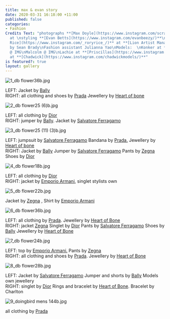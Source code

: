 ```yaml
---
title: max & evan story
date: 2020-03-31 16:18:00 +11:00
published: false
categories:
- Fashion
Credits Text: "photographs **[Max Doyle](https://www.instagram.com/scrap_doyle/)**
  at \nstyling **[Evan Betts](https://www.instagram.com/evanbeezy/)**\nhair **[Rory
  Rice](https://www.instagram.com/_roryrice_/)** at **[Lion Artist Management](https://www.instagram.com/lionartistmanagement/)**\nMakeup
  by Sean Brady\nFashion assistant Julianna Yao\nModels:  \nKonker at **[Kult](https://www.instagram.com/kultaustralia/)**\nCal
  @ IMG\nMalcolm @ IMG\nLachie at **[Priscillas](https://www.instagram.com/priscillasmodels/)**\nHarrison
  at **[Chadwick](https://www.instagram.com/chadwickmodels/)**"
is featured?: true
layout: gallery
---
```


![1_db flower36b.jpg](/uploads/1_db%20flower36b.jpg)

LEFT: Jacket by [Bally](https://www.instagram.com/bally/)                  
RIGHT: all clothing and shoes by [Prada](https://www.instagram.com/prada/) Jewellery by [Heart of bone](https://www.instagram.com/heartofbone_/)

![2_db flower25 (6)b.jpg](/uploads/2_db%20flower25%20(6)b.jpg)

LEFT:  all clothing by [Dior](https://www.instagram.com/dior/)                
RIGHT: jumper by [Bally](https://www.instagram.com/bally/). Jacket by [Salvatore Ferragamo](https://www.instagram.com/ferragamo/)

![3_db flower25 (11) (3)b.jpg](/uploads/3_db%20flower25%20(11)%20(3)b.jpg)

LEFT:   jumpsuit by [Salvatore Ferragamo](https://www.instagram.com/ferragamo/) Bandana by [Prada.](https://www.instagram.com/prada/) Jewellery by [Heart of bone](https://www.instagram.com/heartofbone_/)               
RIGHT: Jacket by [Bally](https://www.instagram.com/bally/) Jumper by [Salvatore Ferragamo](https://www.instagram.com/ferragamo/) Pants by [Zegna](https://www.instagram.com/zegnaofficial/)   Shoes by [Dior](https://www.instagram.com/dior/)

![4_db flower18b.jpg](/uploads/4_db%20flower18b.jpg)

LEFT:  all clothing by [Dior](https://www.instagram.com/dior/)                
RIGHT: jacket by [Emporio Armani](https://www.instagram.com/emporioarmani/), singlet stylists own

![5_db flower22b.jpg](/uploads/5_db%20flower22b.jpg)

Jacket by [Zegna](https://www.instagram.com/zegnaofficial/) , Shirt by [Emporio Armani](https://www.instagram.com/emporioarmani/)

![6_db flower36b.jpg](/uploads/6_db%20flower36b.jpg)

LEFT:  all clothing by [Prada](https://www.instagram.com/prada/). Jewellery by [Heart of Bone](https://www.instagram.com/heartofbone_/)               
RIGHT: jacket [Zegna](https://www.instagram.com/zegnaofficial/)   Singlet by [Dior](https://www.instagram.com/dior/) Pants by [Salvatore Ferragamo](https://www.instagram.com/ferragamo/) Shoes by [Bally](https://www.instagram.com/bally/) Jewellery by [Heart of Bone](https://www.instagram.com/heartofbone_/)

![7_db flower24b.jpg](/uploads/7_db%20flower24b.jpg)

LEFT: top by [Emporio Armani.](https://www.instagram.com/emporioarmani/) Pants by [Zegna](https://www.instagram.com/zegnaofficial/)                 
RIGHT: all clothing and shoes by [Prada](https://www.instagram.com/prada/). Jewellery by [Heart of Bone](https://www.instagram.com/heartofbone_/)

![8_db flower28b.jpg](/uploads/8_db%20flower28b.jpg)

LEFT: Jacket by [Salvatore Ferragamo](https://www.instagram.com/ferragamo/) Jumper and shorts by [Bally](https://www.instagram.com/bally/) Models own jewellery                  
RIGHT: singlet by [Dior](https://www.instagram.com/dior/) Rings and bracelet by [Heart of Bone](https://www.instagram.com/heartofbone_/). Bracelet by Charlton

![9_doingbird mens 144b.jpg](/uploads/9_doingbird%20mens%20144b.jpg)

all clothing by [Prada](https://www.instagram.com/prada/)